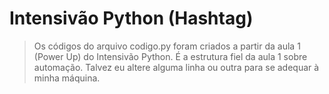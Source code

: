 # Intensivão Python (Hashtag)

> Os códigos do arquivo codigo.py foram criados a partir da aula 1 (Power Up) do Intensivão Python. É a estrutura fiel da aula 1 sobre 
>automação. Talvez eu altere alguma linha ou outra para se adequar à minha máquina. 